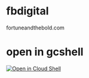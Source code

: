 # fbdigital
fortuneandthebold.com

# open in gcshell
[![Open in Cloud Shell](http://gstatic.com/cloudssh/images/open-btn.png)](https://console.cloud.google.com/cloudshell/open/git_repo=https://github.com/erhays/fbdigital.git)
